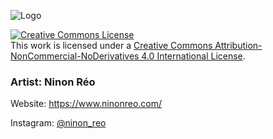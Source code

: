 ![Logo](https://user-images.githubusercontent.com/55996385/124942674-20d52100-e00c-11eb-9bba-b04a190e20fc.png)

<a rel="license" href="http://creativecommons.org/licenses/by-nc-nd/4.0/"><img alt="Creative Commons License" style="border-width:0" src="https://i.creativecommons.org/l/by-nc-nd/4.0/88x31.png" /></a><br />This work is licensed under a <a rel="license" href="http://creativecommons.org/licenses/by-nc-nd/4.0/">Creative Commons Attribution-NonCommercial-NoDerivatives 4.0 International License</a>.




### Artist: Ninon Réo
Website: https://www.ninonreo.com/

Instagram: [@ninon_reo](https://www.instagram.com/ninon_reo?igsh=dmpnYTduandnZHY%3D&utm_source=qr)
